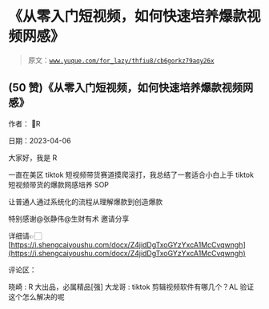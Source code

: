 # 《从零入门短视频，如何快速培养爆款视频网感》

> 原文：[`www.yuque.com/for_lazy/thfiu8/cb6gorkz79aqy26x`](https://www.yuque.com/for_lazy/thfiu8/cb6gorkz79aqy26x)



## (50 赞)《从零入门短视频，如何快速培养爆款视频网感》 

作者： 🌈R 

日期：2023-04-06 

大家好，我是 R 

一直在美区 tiktok 短视频带货赛道摸爬滚打，我总结了一套适合小白上手 tiktok 短视频带货的爆款网感培养 SOP 

让普通人通过系统化的流程从理解爆款到创造爆款 

特别感谢@张静伟@生财有术 邀请分享 

详细请👉🏻 [https://i.shengcaiyoushu.com/docx/Z4jidDgTxoGYzYxcA1McCvqwngh](https://i.shengcaiyoushu.com/docx/Z4jidDgTxoGYzYxcA1McCvqwngh) 

评论区： 

晓崎 : R 大出品，必属精品[强] 大龙哥 : tiktok 剪辑视频软件有哪几个？AL 验证这个怎么解决的呢